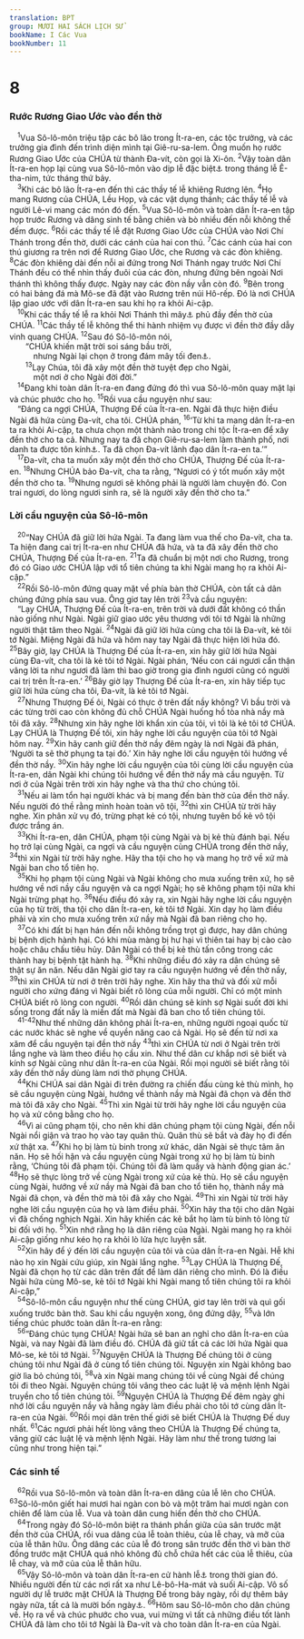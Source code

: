 ```yaml
---
translation: BPT
group: MƯƠI HAI SÁCH LỊCH SỬ
bookName: I Các Vua 
bookNumber: 11
---
```


<div class="title"><h1>8</h1><h3>Rước Rương Giao Ước vào đền thờ</h3></div>
<span class="verse 1vua_8_1"> <sup>1</sup>Vua Sô-lô-môn triệu tập các bô lão trong Ít-ra-en, các tộc trưởng, và các trưởng gia đình đến trình diện mình tại Giê-ru-sa-lem. Ông muốn họ rước Rương Giao Ước của CHÚA từ thành Đa-vít, còn gọi là Xi-ôn.</span>
<span class="verse 1vua_8_2"><sup>2</sup>Vậy toàn dân Ít-ra-en họp lại cùng vua Sô-lô-môn vào dịp lễ đặc biệt<a data-toggle="tooltip" data-placement="bottom" title="Nghĩa là Lễ Chòi Lá. Xem “Lễ Chòi Lá” trong Bảng Giải Thích Từ Ngữ.">⚓</a> trong tháng lễ Ê-tha-nim, tức tháng thứ bảy.<br/></span>
<span class="verse 1vua_8_3"> <sup>3</sup>Khi các bô lão Ít-ra-en đến thì các thầy tế lễ khiêng Rương lên.</span>
<span class="verse 1vua_8_4"><sup>4</sup>Họ mang Rương của CHÚA, Lều Họp, và các vật dụng thánh; các thầy tế lễ và người Lê-vi mang các món đó đến.</span>
<span class="verse 1vua_8_5"><sup>5</sup>Vua Sô-lô-môn và toàn dân Ít-ra-en tập họp trước Rương và dâng sinh tế bằng chiên và bò nhiều đến nỗi không thể đếm được.</span>
<span class="verse 1vua_8_6"><sup>6</sup>Rồi các thầy tế lễ đặt Rương Giao Ước của CHÚA vào Nơi Chí Thánh trong đền thờ, dưới các cánh của hai con thú.</span>
<span class="verse 1vua_8_7"><sup>7</sup>Các cánh của hai con thú giương ra trên nơi để Rương Giao Ước, che Rương và các đòn khiêng.</span>
<span class="verse 1vua_8_8"><sup>8</sup>Các đòn khiêng dài đến nỗi ai đứng trong Nơi Thánh ngay trước Nơi Chí Thánh đều có thể nhìn thấy đuôi của các đòn, nhưng đứng bên ngoài Nơi thánh thì không thấy được. Ngày nay các đòn nầy vẫn còn đó.</span>
<span class="verse 1vua_8_9"><sup>9</sup>Bên trong có hai bảng đá mà Mô-se đã đặt vào Rương trên núi Hô-rếp. Đó là nơi CHÚA lập giao ước với dân Ít-ra-en sau khi họ ra khỏi Ai-cập.<br/></span>
<span class="verse 1vua_8_10"> <sup>10</sup>Khi các thầy tế lễ ra khỏi Nơi Thánh thì mây<a data-toggle="tooltip" data-placement="bottom" title="Dấu hiệu đặc biệt cho thấy Thượng Đế hiện diện giữa dân Ngài.">⚓</a> phủ đầy đền thờ của CHÚA.</span>
<span class="verse 1vua_8_11"><sup>11</sup>Các thầy tế lễ không thể thi hành nhiệm vụ được vì đền thờ đầy dẫy vinh quang CHÚA.</span>
<span class="verse 1vua_8_12"><sup>12</sup>Sau đó Sô-lô-môn nói,<br/>  “CHÚA khiến mặt trời soi sáng bầu trời,<br/>   nhưng Ngài lại chọn ở trong đám mây tối đen<a data-toggle="tooltip" data-placement="bottom" title="Câu nầy trích trong bản cổ Hi-lạp. Bản nầy đặt các câu 12-13 sau câu 53. Câu 12 của bản tiêu chuẩn Hê-bơ-rơ chỉ ghi, “Nhưng CHÚA bảo rằng Ngài muốn ở trong bóng tối.”">⚓</a>.<br/></span>
<span class="verse 1vua_8_13">  <sup>13</sup>Lạy Chúa, tôi đã xây một đền thờ tuyệt đẹp cho Ngài,<br/>   một nơi ở cho Ngài đời đời.”<br/></span>
<span class="verse 1vua_8_14"> <sup>14</sup>Đang khi toàn dân Ít-ra-en đang đứng đó thì vua Sô-lô-môn quay mặt lại và chúc phước cho họ.</span>
<span class="verse 1vua_8_15"><sup>15</sup>Rồi vua cầu nguyện như sau:<br/> “Đáng ca ngợi CHÚA, Thượng Đế của Ít-ra-en. Ngài đã thực hiện điều Ngài đã hứa cùng Đa-vít, cha tôi. CHÚA phán,</span>
<span class="verse 1vua_8_16"><sup>16</sup>‘Từ khi ta mang dân Ít-ra-en ta ra khỏi Ai-cập, ta chưa chọn một thành nào trong chi tộc Ít-ra-en để xây đền thờ cho ta cả. Nhưng nay ta đã chọn Giê-ru-sa-lem làm thành phố, nơi danh ta được tôn kính<a data-toggle="tooltip" data-placement="bottom" title="Câu nầy trích trong bản cổ Hi-lạp. Trong bản tiêu chuẩn Hê-bơ-rơ thì câu nầy chỉ thấy ở trong II Sử 6:5-6 chứ không có ở chỗ nầy.">⚓</a>. Ta đã chọn Đa-vít lãnh đạo dân Ít-ra-en ta.’”<br/></span>
<span class="verse 1vua_8_17"> <sup>17</sup>Đa-vít, cha ta muốn xây một đền thờ cho CHÚA, Thượng Đế của Ít-ra-en.</span>
<span class="verse 1vua_8_18"><sup>18</sup>Nhưng CHÚA bảo Đa-vít, cha ta rằng, “Ngươi có ý tốt muốn xây một đền thờ cho ta.</span>
<span class="verse 1vua_8_19"><sup>19</sup>Nhưng ngươi sẽ không phải là người làm chuyện đó. Con trai ngươi, do lòng ngươi sinh ra, sẽ là người xây đền thờ cho ta.”<br/></span>
<div class="title"><h3>Lời cầu nguyện của Sô-lô-môn</h3></div>
<span class="verse 1vua_8_20"> <sup>20</sup>“Nay CHÚA đã giữ lời hứa Ngài. Ta đang làm vua thế cho Đa-vít, cha ta. Ta hiện đang cai trị Ít-ra-en như CHÚA đã hứa, và ta đã xây đền thờ cho CHÚA, Thượng Đế của Ít-ra-en.</span>
<span class="verse 1vua_8_21"><sup>21</sup>Ta đã chuẩn bị một nơi cho Rương, trong đó có Giao ước CHÚA lập với tổ tiên chúng ta khi Ngài mang họ ra khỏi Ai-cập.”<br/></span>
<span class="verse 1vua_8_22"> <sup>22</sup>Rồi Sô-lô-môn đứng quay mặt về phía bàn thờ CHÚA, còn tất cả dân chúng đứng phía sau vua. Ông giơ tay lên trời</span>
<span class="verse 1vua_8_23"><sup>23</sup>và cầu nguyện:<br/> “Lạy CHÚA, Thượng Đế của Ít-ra-en, trên trời và dưới đất không có thần nào giống như Ngài. Ngài giữ giao ước yêu thương với tôi tớ Ngài là những người thật tâm theo Ngài.</span>
<span class="verse 1vua_8_24"><sup>24</sup>Ngài đã giữ lời hứa cùng cha tôi là Đa-vít, kẻ tôi tớ Ngài. Miệng Ngài đã hứa và hôm nay tay Ngài đã thực hiện lời hứa đó.</span>
<span class="verse 1vua_8_25"><sup>25</sup>Bây giờ, lạy CHÚA là Thượng Đế của Ít-ra-en, xin hãy giữ lời hứa Ngài cùng Đa-vít, cha tôi là kẻ tôi tớ Ngài. Ngài phán, ‘Nếu con cái ngươi cẩn thận vâng lời ta như ngươi đã làm thì bao giờ trong gia đình ngươi cũng có người cai trị trên Ít-ra-en.’</span>
<span class="verse 1vua_8_26"><sup>26</sup>Bây giờ lạy Thượng Đế của Ít-ra-en, xin hãy tiếp tục giữ lời hứa cùng cha tôi, Đa-vít, là kẻ tôi tớ Ngài.<br/></span>
<span class="verse 1vua_8_27"> <sup>27</sup>Nhưng Thượng Đế ôi, Ngài có thực ở trên đất nầy không? Vì bầu trời và các từng trời cao còn không đủ chỗ CHÚA Ngài huống hồ tòa nhà nầy mà tôi đã xây.</span>
<span class="verse 1vua_8_28"><sup>28</sup>Nhưng xin hãy nghe lời khẩn xin của tôi, vì tôi là kẻ tôi tớ CHÚA. Lạy CHÚA là Thượng Đế tôi, xin hãy nghe lời cầu nguyện của tôi tớ Ngài hôm nay.</span>
<span class="verse 1vua_8_29"><sup>29</sup>Xin hãy canh giữ đền thờ nầy đêm ngày là nơi Ngài đã phán, ‘Người ta sẽ thờ phụng ta tại đó.’ Xin hãy nghe lời cầu nguyện tôi hướng về đền thờ nầy.</span>
<span class="verse 1vua_8_30"><sup>30</sup>Xin hãy nghe lời cầu nguyện của tôi cùng lời cầu nguyện của Ít-ra-en, dân Ngài khi chúng tôi hướng về đền thờ nầy mà cầu nguyện. Từ nơi ở của Ngài trên trời xin hãy nghe và tha thứ cho chúng tôi.<br/></span>
<span class="verse 1vua_8_31"> <sup>31</sup>Nếu ai làm tổn hại người khác và bị mang đến bàn thờ của đền thờ nầy. Nếu người đó thề rằng mình hoàn toàn vô tội,</span>
<span class="verse 1vua_8_32"><sup>32</sup>thì xin CHÚA từ trời hãy nghe. Xin phân xử vụ đó, trừng phạt kẻ có tội, nhưng tuyên bố kẻ vô tội được trắng án.<br/></span>
<span class="verse 1vua_8_33"> <sup>33</sup>Khi Ít-ra-en, dân CHÚA, phạm tội cùng Ngài và bị kẻ thù đánh bại. Nếu họ trở lại cùng Ngài, ca ngợi và cầu nguyện cùng CHÚA trong đền thờ nầy,</span>
<span class="verse 1vua_8_34"><sup>34</sup>thì xin Ngài từ trời hãy nghe. Hãy tha tội cho họ và mang họ trở về xứ mà Ngài ban cho tổ tiên họ.<br/></span>
<span class="verse 1vua_8_35"> <sup>35</sup>Khi họ phạm tội cùng Ngài và Ngài không cho mưa xuống trên xứ, họ sẽ hướng về nơi nầy cầu nguyện và ca ngợi Ngài; họ sẽ không phạm tội nữa khi Ngài trừng phạt họ.</span>
<span class="verse 1vua_8_36"><sup>36</sup>Nếu điều đó xảy ra, xin Ngài hãy nghe lời cầu nguyện của họ từ trời, tha tội cho dân Ít-ra-en, kẻ tôi tớ Ngài. Xin dạy họ làm điều phải và xin cho mưa xuống trên xứ nầy mà Ngài đã ban riêng cho họ.<br/></span>
<span class="verse 1vua_8_37"> <sup>37</sup>Có khi đất bị hạn hán đến nỗi không trồng trọt gì được, hay dân chúng bị bệnh dịch hành hại. Có khi mùa màng bị hư hại vì thiên tai hay bị cào cào hoặc châu chấu tiêu hủy. Dân Ngài có thể bị kẻ thù tấn công trong các thành hay bị bệnh tật hành hạ.</span>
<span class="verse 1vua_8_38"><sup>38</sup>Khi những điều đó xảy ra dân chúng sẽ thật sự ăn năn. Nếu dân Ngài giơ tay ra cầu nguyện hướng về đền thờ nầy,</span>
<span class="verse 1vua_8_39"><sup>39</sup>thì xin CHÚA từ nơi ở trên trời hãy nghe. Xin hãy tha thứ và đối xử mỗi người cho xứng đáng vì Ngài biết rõ lòng của mỗi người. Chỉ có một mình CHÚA biết rõ lòng con người.</span>
<span class="verse 1vua_8_40"><sup>40</sup>Rồi dân chúng sẽ kính sợ Ngài suốt đời khi sống trong đất nầy là miền đất mà Ngài đã ban cho tổ tiên chúng tôi.<br/></span>
<span class="verse 1vua_8_41 1vua_8_42"> <sup>41-42</sup>Như thế những dân không phải Ít-ra-en, những người ngoại quốc từ các nước khác sẽ nghe về quyền năng cao cả Ngài. Họ sẽ đến từ nơi xa xăm để cầu nguyện tại đền thờ nầy</span>
<span class="verse 1vua_8_43"><sup>43</sup>thì xin CHÚA từ nơi ở Ngài trên trời lắng nghe và làm theo điều họ cầu xin. Như thế dân cư khắp nơi sẽ biết và kính sợ Ngài cũng như dân Ít-ra-en của Ngài. Rồi mọi người sẽ biết rằng tôi xây đền thờ nầy dùng làm nơi thờ phụng CHÚA.<br/></span>
<span class="verse 1vua_8_44"> <sup>44</sup>Khi CHÚA sai dân Ngài đi trên đường ra chiến đấu cùng kẻ thù mình, họ sẽ cầu nguyện cùng Ngài, hướng về thành nầy mà Ngài đã chọn và đền thờ mà tôi đã xây cho Ngài.</span>
<span class="verse 1vua_8_45"><sup>45</sup>Thì xin Ngài từ trời hãy nghe lời cầu nguyện của họ và xử công bằng cho họ.<br/></span>
<span class="verse 1vua_8_46"> <sup>46</sup>Vì ai cũng phạm tội, cho nên khi dân chúng phạm tội cùng Ngài, đến nỗi Ngài nổi giận và trao họ vào tay quân thù. Quân thù sẽ bắt và đày họ đi đến xứ thật xa.</span>
<span class="verse 1vua_8_47"><sup>47</sup>Khi họ bị làm tù binh trong xứ khác, dân Ngài sẽ thực tâm ăn năn. Họ sẽ hối hận và cầu nguyện cùng Ngài trong xứ họ bị làm tù binh rằng, ‘Chúng tôi đã phạm tội. Chúng tôi đã làm quấy và hành động gian ác.’</span>
<span class="verse 1vua_8_48"><sup>48</sup>Họ sẽ thực lòng trở về cùng Ngài trong xứ của kẻ thù. Họ sẽ cầu nguyện cùng Ngài, hướng về xứ nầy mà Ngài đã ban cho tổ tiên họ, thành nầy mà Ngài đã chọn, và đền thờ mà tôi đã xây cho Ngài.</span>
<span class="verse 1vua_8_49"><sup>49</sup>Thì xin Ngài từ trời hãy nghe lời cầu nguyện của họ và làm điều phải.</span>
<span class="verse 1vua_8_50"><sup>50</sup>Xin hãy tha tội cho dân Ngài vì đã chống nghịch Ngài. Xin hãy khiến các kẻ bắt họ làm tù binh tỏ lòng từ bi đối với họ.</span>
<span class="verse 1vua_8_51"><sup>51</sup>Xin nhớ rằng họ là dân riêng của Ngài. Ngài mang họ ra khỏi Ai-cập giống như kéo họ ra khỏi lò lửa hực luyện sắt.<br/></span>
<span class="verse 1vua_8_52"> <sup>52</sup>Xin hãy để ý đến lời cầu nguyện của tôi và của dân Ít-ra-en Ngài. Hễ khi nào họ xin Ngài cứu giúp, xin Ngài lắng nghe.</span>
<span class="verse 1vua_8_53"><sup>53</sup>Lạy CHÚA là Thượng Đế, Ngài đã chọn họ từ các dân trên đất để làm dân riêng cho mình. Đó là điều Ngài hứa cùng Mô-se, kẻ tôi tớ Ngài khi Ngài mang tổ tiên chúng tôi ra khỏi Ai-cập,”<br/></span>
<span class="verse 1vua_8_54"> <sup>54</sup>Sô-lô-môn cầu nguyện như thế cùng CHÚA, giơ tay lên trời và quì gối xuống trước bàn thờ. Sau khi cầu nguyện xong, ông đứng dậy,</span>
<span class="verse 1vua_8_55"><sup>55</sup>và lớn tiếng chúc phước toàn dân Ít-ra-en rằng:<br/></span>
<span class="verse 1vua_8_56"> <sup>56</sup>“Đáng chúc tụng CHÚA! Ngài hứa sẽ ban an nghỉ cho dân Ít-ra-en của Ngài, và nay Ngài đã làm điều đó. CHÚA đã giữ tất cả các lời hứa Ngài qua Mô-se, kẻ tôi tớ Ngài.</span>
<span class="verse 1vua_8_57"><sup>57</sup>Nguyện CHÚA là Thượng Đế chúng tôi ở cùng chúng tôi như Ngài đã ở cùng tổ tiên chúng tôi. Nguyện xin Ngài không bao giờ lìa bỏ chúng tôi,</span>
<span class="verse 1vua_8_58"><sup>58</sup>và xin Ngài mang chúng tôi về cùng Ngài để chúng tôi đi theo Ngài. Nguyện chúng tôi vâng theo các luật lệ và mệnh lệnh Ngài truyền cho tổ tiên chúng tôi.</span>
<span class="verse 1vua_8_59"><sup>59</sup>Nguyện CHÚA là Thượng Đế đêm ngày ghi nhớ lời cầu nguyện nầy và hằng ngày làm điều phải cho tôi tớ cùng dân Ít-ra-en của Ngài.</span>
<span class="verse 1vua_8_60"><sup>60</sup>Rồi mọi dân trên thế giới sẽ biết CHÚA là Thượng Đế duy nhất.</span>
<span class="verse 1vua_8_61"><sup>61</sup>Các ngươi phải hết lòng vâng theo CHÚA là Thượng Đế chúng ta, vâng giữ các luật lệ và mệnh lệnh Ngài. Hãy làm như thế trong tương lai cũng như trong hiện tại.”<br/></span>
<div class="title"><h3>Các sinh tế</h3></div>
<span class="verse 1vua_8_62"> <sup>62</sup>Rồi vua Sô-lô-môn và toàn dân Ít-ra-en dâng của lễ lên cho CHÚA.</span>
<span class="verse 1vua_8_63"><sup>63</sup>Sô-lô-môn giết hai mươi hai ngàn con bò và một trăm hai mươi ngàn con chiên để làm của lễ. Vua và toàn dân cung hiến đền thờ cho CHÚA.<br/></span>
<span class="verse 1vua_8_64"> <sup>64</sup>Trong ngày đó Sô-lô-môn biệt ra thánh phần giữa của sân trước mặt đền thờ của CHÚA, rồi vua dâng của lễ toàn thiêu, của lễ chay, và mỡ của của lễ thân hữu. Ông dâng các của lễ đó trong sân trước đền thờ vì bàn thờ đồng trước mặt CHÚA quá nhỏ không đủ chỗ chứa hết các của lễ thiêu, của lễ chay, và mỡ của của lễ thân hữu.<br/></span>
<span class="verse 1vua_8_65"> <sup>65</sup>Vậy Sô-lô-môn và toàn dân Ít-ra-en cử hành lễ<a data-toggle="tooltip" data-placement="bottom" title="Đây là Lễ Chòi Lá. Xem câu 2.">⚓</a> trong thời gian đó. Nhiều người đến từ các nơi rất xa như Lê-bô-Ha-mát và suối Ai-cập. Vô số người dự lễ trước mặt CHÚA là Thượng Đế trong bảy ngày, rồi dự thêm bảy ngày nữa, tất cả là mười bốn ngày<a data-toggle="tooltip" data-placement="bottom" title="Câu nầy không có trong bản cổ Hi-lạp.">⚓</a>.</span>
<span class="verse 1vua_8_66"><sup>66</sup>Hôm sau Sô-lô-môn cho dân chúng về. Họ ra về và chúc phước cho vua, vui mừng vì tất cả những điều tốt lành CHÚA đã làm cho tôi tớ Ngài là Đa-vít và cho toàn dân Ít-ra-en của Ngài.<br/></span>
